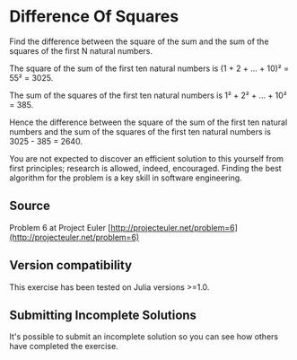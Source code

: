 # Difference Of Squares

Find the difference between the square of the sum and the sum of the squares of the first N natural numbers.

The square of the sum of the first ten natural numbers is
(1 + 2 + ... + 10)² = 55² = 3025.

The sum of the squares of the first ten natural numbers is
1² + 2² + ... + 10² = 385.

Hence the difference between the square of the sum of the first
ten natural numbers and the sum of the squares of the first ten
natural numbers is 3025 - 385 = 2640.

You are not expected to discover an efficient solution to this yourself from
first principles; research is allowed, indeed, encouraged. Finding the best
algorithm for the problem is a key skill in software engineering.

## Source

Problem 6 at Project Euler [http://projecteuler.net/problem=6](http://projecteuler.net/problem=6)

## Version compatibility
This exercise has been tested on Julia versions >=1.0.

## Submitting Incomplete Solutions
It's possible to submit an incomplete solution so you can see how others have completed the exercise.
